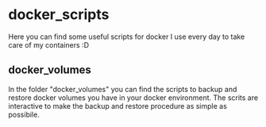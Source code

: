 # docker_scripts
Here you can find some useful scripts for docker I use every day to take care of my containers :D

## docker_volumes
In the folder "docker_volumes" you can find the scripts to backup and restore docker volumes you have in your docker environment. The scrits are interactive to make the backup and restore procedure as simple as possibile.
